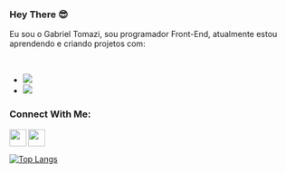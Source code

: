 ### Hey There 😎
Eu sou o Gabriel Tomazi, sou programador Front-End, atualmente estou aprendendo e criando projetos com:

<br>
  
- <img src="https://img.shields.io/badge/HTML5-E34F26?style=for-the-badge&logo=html5&logoColor=white"/>
- <img src="https://img.shields.io/badge/CSS3-1572B6?style=for-the-badge&logo=css3&logoColor=white"/> 


### Connect With Me:
<p>
<a href="https://www.instagram.com/gabrieltomazi_" >
<img align="left" src="https://simpleicons.org/icons/instagram.svg" width="30px">
</a>

<a align="left" href="https://www.instagram.com/gabrieltomazi_">
<img src="https://cdn-icons-png.flaticon.com/128/3536/3536569.png" width="30px">
</a>
</p>





[![Top Langs](https://github-readme-stats.vercel.app/api/top-langs/?username=Bielkzz)](https://github.com/anuraghazra/github-readme-stats)
